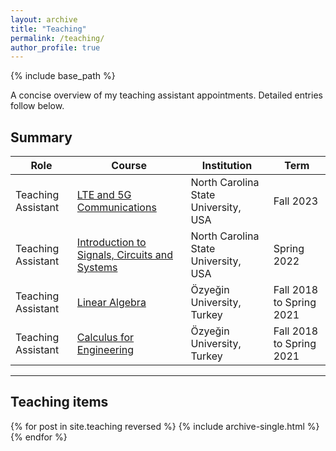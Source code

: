 ```yaml
---
layout: archive
title: "Teaching"
permalink: /teaching/
author_profile: true
---
```


{% include base_path %}

A concise overview of my teaching assistant appointments. Detailed entries follow below.

## Summary

<table class="teaching-table">
  <thead>
    <tr>
      <th>Role</th>
      <th>Course</th>
      <th>Institution</th>
      <th>Term</th>
    </tr>
  </thead>
  <tbody>
    <tr>
      <td>Teaching Assistant</td>
      <td><a href="{{ '/teaching/ncsu-5g-fall-2023' | relative_url }}">LTE and 5G Communications</a></td>
      <td>North Carolina State University, USA</td>
      <td>Fall 2023</td>
    </tr>
    <tr>
      <td>Teaching Assistant</td>
      <td><a href="{{ '/teaching/ncsu-signals-spring-2022' | relative_url }}">Introduction to Signals, Circuits and Systems</a></td>
      <td>North Carolina State University, USA</td>
      <td>Spring 2022</td>
    </tr>
    <tr>
      <td>Teaching Assistant</td>
      <td><a href="{{ '/teaching/ozyegin-linear-algebra' | relative_url }}">Linear Algebra</a></td>
      <td>Özyeğin University, Turkey</td>
      <td>Fall 2018 to Spring 2021</td>
    </tr>
    <tr>
      <td>Teaching Assistant</td>
      <td><a href="{{ '/teaching/ozyegin-calculus' | relative_url }}">Calculus for Engineering</a></td>
      <td>Özyeğin University, Turkey</td>
      <td>Fall 2018 to Spring 2021</td>
    </tr>
  </tbody>
</table>

---

## Teaching items

{% for post in site.teaching reversed %}
  {% include archive-single.html %}
{% endfor %}

